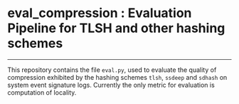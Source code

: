 # eval_compression : Evaluation Pipeline for TLSH and other hashing schemes
---

This repository contains the file `eval.py`, used to evaluate the quality of compression exhibited by the hashing schemes `tlsh`, `ssdeep` and `sdhash` on system event signature logs.
Currently the only metric for evaluation is computation of locality.